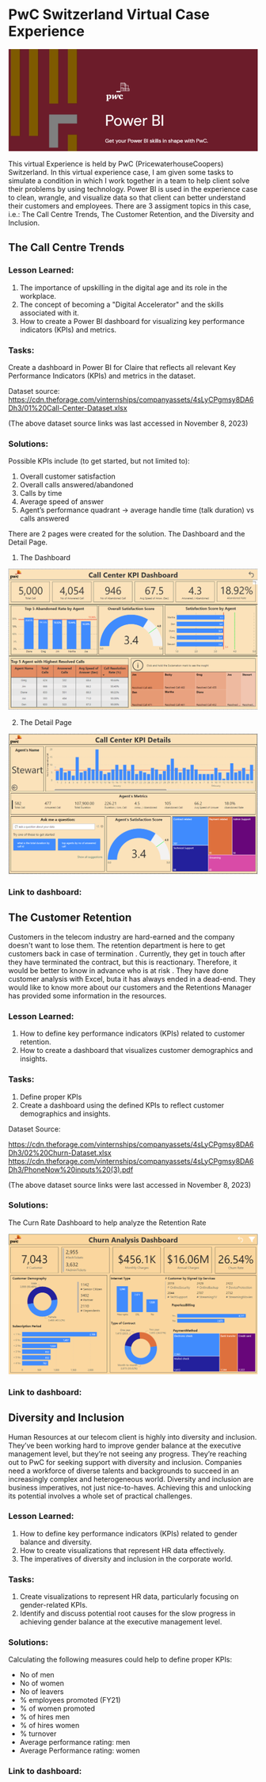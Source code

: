 # PwC Switzerland Virtual Case Experience

![](PwC.png)

This virtual Experience is held by PwC (PricewaterhouseCoopers) Switzerland. In this virtual experience case, I am given some tasks to simulate a condition in which I work together in a team to help client solve their problems by using technology. Power BI is used in the experience case to clean, wrangle, and visualize data so that client can better understand their customers and employees. There are 3 assigment topics in this case, i.e.: The Call Centre Trends, The Customer Retention, and the Diversity and Inclusion.

## The Call Centre Trends
### Lesson Learned:
1. The importance of upskilling in the digital age and its role in the workplace.
2. The concept of becoming a "Digital Accelerator" and the skills associated with it.
3. How to create a Power BI dashboard for visualizing key performance indicators (KPIs) and metrics.

### Tasks:
Create a dashboard in Power BI for Claire that reflects all relevant Key Performance Indicators (KPIs) and metrics in the dataset.

Dataset source: https://cdn.theforage.com/vinternships/companyassets/4sLyCPgmsy8DA6Dh3/01%20Call-Center-Dataset.xlsx

(The above dataset source links was last accessed in November 8, 2023)

### Solutions:

Possible KPIs include (to get started, but not limited to):

1. Overall customer satisfaction
2. Overall calls answered/abandoned
3. Calls by time
4. Average speed of answer
5. Agent’s performance quadrant -> average handle time (talk duration) vs calls answered

There are 2 pages were created for the solution. The Dashboard and the Detail Page.

1. The Dashboard

 ![](CallCenter01.png)

2. The Detail Page

 ![](CallCenter02.png)

### Link to dashboard:


## The Customer Retention

Customers in the telecom industry are hard-earned and the company doesn't want to lose them. The retention department is here to get customers back in case of termination . Currently, they get in touch after they have terminated the contract, but this is reactionary. Therefore, it would be better to know in advance who is at risk . They have done customer analysis with Excel, buta it has always ended in a dead-end. They would like to know more about our customers and the Retentions Manager has provided some information in the resources.

### Lesson Learned:
1. How to define key performance indicators (KPIs) related to customer retention.
2. How to create a dashboard that visualizes customer demographics and insights.

### Tasks:
1. Define proper KPIs
2. Create a dashboard using the defined KPIs to reflect customer demographics and insights.

Dataset Source:

https://cdn.theforage.com/vinternships/companyassets/4sLyCPgmsy8DA6Dh3/02%20Churn-Dataset.xlsx
https://cdn.theforage.com/vinternships/companyassets/4sLyCPgmsy8DA6Dh3/PhoneNow%20inputs%20(3).pdf

(The above dataset source links were last accessed in November 8, 2023)

### Solutions:

The Curn Rate Dashboard to help analyze the Retention Rate

![](Churn.png)

### Link to dashboard:


## Diversity and Inclusion

Human Resources at our telecom client is highly into diversity and inclusion. They’ve been working hard to improve gender balance at the executive management level, but they’re not seeing any progress. They’re reaching out to PwC for seeking support with diversity and inclusion. Companies need a workforce of diverse talents and backgrounds to succeed in an increasingly complex and heterogeneous world. Diversity and inclusion are business imperatives, not just nice-to-haves. Achieving this and unlocking its potential involves a whole set of practical challenges.

### Lesson Learned:
1. How to define key performance indicators (KPIs) related to gender balance and diversity.
2. How to create visualizations that represent HR data effectively.
3. The imperatives of diversity and inclusion in the corporate world.

### Tasks:
1. Create visualizations to represent HR data, particularly focusing on gender-related KPIs.
2. Identify and discuss potential root causes for the slow progress in achieving gender balance at the executive management level.

### Solutions:

Calculating the following measures could help to define proper KPIs:

- No of men
- No of women
- No of leavers
- % employees promoted (FY21)
- % of women promoted
- % of hires men
- % of hires women
- % turnover
- Average performance rating: men
- Average Performance rating: women

### Link to dashboard:

